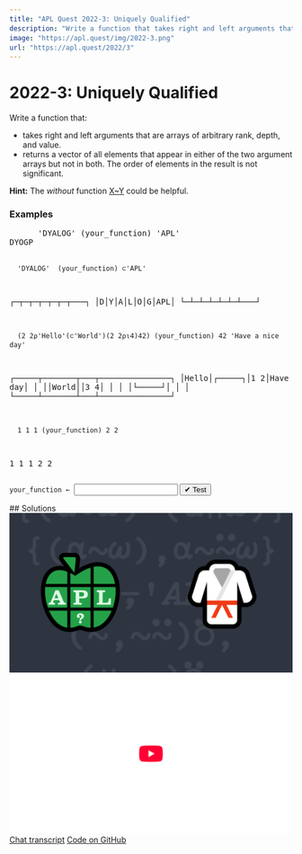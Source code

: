 ```yaml
---
title: "APL Quest 2022-3: Uniquely Qualified"
description: "Write a function that takes right and left arguments that are arrays of arbitrary rank, depth, and value, and returns a vector of all elements that appear in either of the two argument arrays but not in both."
image: "https://apl.quest/img/2022-3.png"
url: "https://apl.quest/2022/3"
---
```


# <span class=s>2022-</span>3: Uniquely Qualified
<!--  Write a function that takes right and left arguments that are arrays of arbitrary rank, depth, and value, and returns a vector of all elements that appear in either of the two argument arrays but not in both. -->
<p>Write a function that:</p>
<p>
    <ul>
        <li>takes right and left arguments that are arrays of arbitrary rank, depth, and value.</li>
        <li>returns a vector of all elements that appear in either of the two argument arrays but not in both. The order of elements in the result is not significant.</li>
    </ul>
</p>

<p><i class="fas fa-lightbulb-on"></i> <strong>Hint:</strong> The <em>without</em> function <a href="http://help.dyalog.com/latest/#Language/Primitive%20Functions/Excluding.htm" class="APL" target="_blank">X~Y</a> could be helpful.</p>

<h3>Examples</h3>
<pre class="APL">
      'DYALOG' (your_function) 'APL'
DYOGP

      'DYALOG'  (your_function) ⊂'APL'
┌─┬─┬─┬─┬─┬─┬───┐
│D│Y│A│L│O│G│APL│
└─┴─┴─┴─┴─┴─┴───┘

      (2 2⍴'Hello'(⊂'World')(2 2⍴⍳4)42) (your_function) 42 'Have a nice day'
┌─────┬───────┬───┬───────────────┐
│Hello│┌─────┐│1 2│Have a nice day│
│     ││World││3 4│               │
│     │└─────┘│   │               │
└─────┴───────┴───┴───────────────┘

      1 1 1 (your_function) 2 2
1 1 1 2 2
</pre>
<div class="pdiv">
  <code onclick="p_Input.focus()">your_function ← </code><input id="p_Input" autocomplete="off" spellcheck="false" oninput="this.parentElement.querySelector`button`.disabled=false;localStorage.setItem(window.location.pathname,this.value)" onkeypress="subm(event)">
  <button onclick="alert$.next`Testing…`;submitSolution`p`" class="md-button md-button--primary">&#x2714; Test</button>
</div>
<blockquote id="p_Output"></blockquote>
## Solutions
<div onclick="play(this)" title="Video on YouTube" class="yt">
<img alt="Video Thumbnail" src="../../img/2022-3.png">
<img alt="YouTube" src="../../img/yt-big.png">
</div>
<a href="https://chat.stackexchange.com/transcript/52405?m=64700500#64700500" target="_blank" class="md-button md-button--primary">Chat transcript</a>
<a href="https://github.com/dyalog/apl.quest/tree/main/2022/3.apl" target="_blank" class="md-button md-button--primary right">Code on GitHub</a>

<script>
    testCases={"a":[["'DYALOG'","'APL'"],["'DYALOG'","⊂'APL'"],["2 2⍴'Hello'(⊂'World')(2 2⍴⍳4)42","42 'Have a nice day'"],["1 1 1","2 2"],["4?10","3?10"]],"b":[["'CDE'","⍪'ABC'"],["3 1 2⍴⊂'ABC'","⊂⊂'ABC'"],["⍬","''"],["''","1 2 3"],["3 0 2⍴⊂'ABC'","⊂⊂'ABC'"],["⎕A[?26⍴⍨2⍴⍨2+?4]","⎕A[?26⍴⍨2⍴⍨2+?4]"],["3","3"],["'a'","3"]],"f":"(∪~∩)⍥,","p":"{⍵[⍋⍵]}0,⊢"}
    p_Input.value=localStorage.getItem(window.location.pathname)
    play=e=>e.outerHTML=`<iframe src="https://www.youtube.com/embed/ZvjgB1aCEH4?list=PLYKQVqyrAEj9wDIUyLDGtDAFTKY38BUMN&autoplay=1" title="<span class=s>2022-</span>3: Uniquely Qualified (APL Quest 2022-3)" frameborder="0" allow="accelerometer; autoplay; clipboard-write; encrypted-media; gyroscope; picture-in-picture; web-share" referrerpolicy="strict-origin-when-cross-origin" allowfullscreen></iframe>`
</script>
